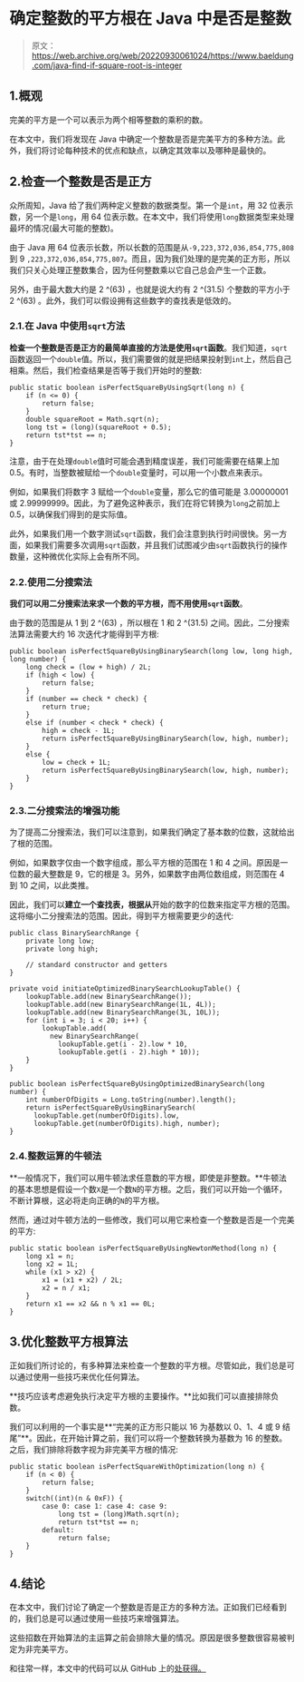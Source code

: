 # 确定整数的平方根在 Java 中是否是整数

> 原文：<https://web.archive.org/web/20220930061024/https://www.baeldung.com/java-find-if-square-root-is-integer>

## 1.概观

完美的平方是一个可以表示为两个相等整数的乘积的数。

在本文中，我们将发现在 Java 中确定一个整数是否是完美平方的多种方法。此外，我们将讨论每种技术的优点和缺点，以确定其效率以及哪种是最快的。

## 2.检查一个整数是否是正方

众所周知，Java 给了我们两种定义整数的数据类型。第一个是`int`，用 32 位表示数，另一个是`long`，用 64 位表示数。在本文中，我们将使用`long`数据类型来处理最坏的情况(最大可能的整数)。

由于 Java 用 64 位表示长数，所以长数的范围是从`-9,223,372,036,854,775,808`到 9 `,223,372,036,854,775,807`。而且，因为我们处理的是完美的正方形，所以我们只关心处理正整数集合，因为任何整数乘以它自己总会产生一个正数。

另外，由于最大数大约是 2 ^(63) ，也就是说大约有 2 ^(31.5) 个整数的平方小于 2 ^(63) 。此外，我们可以假设拥有这些数字的查找表是低效的。

### 2.1.在 Java 中使用`sqrt`方法

**检查一个整数是否是正方的最简单直接的方法是使用`sqrt`函数**。我们知道，`sqrt`函数返回一个`double`值。所以，我们需要做的就是把结果投射到`int`上，然后自己相乘。然后，我们检查结果是否等于我们开始时的整数:

```
public static boolean isPerfectSquareByUsingSqrt(long n) {
    if (n <= 0) {
        return false;
    }
    double squareRoot = Math.sqrt(n);
    long tst = (long)(squareRoot + 0.5);
    return tst*tst == n;
}
```

注意，由于在处理`double`值时可能会遇到精度误差，我们可能需要在结果上加 0.5。有时，当整数被赋给一个`double`变量时，可以用一个小数点来表示。

例如，如果我们将数字 3 赋给一个`double`变量，那么它的值可能是 3.00000001 或 2.99999999。因此，为了避免这种表示，我们在将它转换为`long`之前加上 0.5，以确保我们得到的是实际值。

此外，如果我们用一个数字测试`sqrt`函数，我们会注意到执行时间很快。另一方面，如果我们需要多次调用`sqrt`函数，并且我们试图减少由`sqrt`函数执行的操作数量，这种微优化实际上会有所不同。

### 2.2.使用二分搜索法

**我们可以用二分搜索法来求一个数的平方根，而不用使用`sqrt`函数**。

由于数的范围是从 1 到 2 ^(63) ，所以根在 1 和 2 ^(31.5) 之间。因此，二分搜索法算法需要大约 16 次迭代才能得到平方根:

```
public boolean isPerfectSquareByUsingBinarySearch(long low, long high, long number) {
    long check = (low + high) / 2L;
    if (high < low) {
        return false;
    }
    if (number == check * check) {
        return true;
    }
    else if (number < check * check) {
        high = check - 1L;
        return isPerfectSquareByUsingBinarySearch(low, high, number);
    }
    else {
        low = check + 1L;
        return isPerfectSquareByUsingBinarySearch(low, high, number);
    }
}
```

### 2.3.二分搜索法的增强功能

为了提高二分搜索法，我们可以注意到，如果我们确定了基本数的位数，这就给出了根的范围。

例如，如果数字仅由一个数字组成，那么平方根的范围在 1 和 4 之间。原因是一位数的最大整数是 9，它的根是 3。另外，如果数字由两位数组成，则范围在 4 到 10 之间，以此类推。

因此，我们可以**建立一个查找表，根据从**开始的数字的位数来指定平方根的范围。这将缩小二分搜索法的范围。因此，得到平方根需要更少的迭代:

```
public class BinarySearchRange {
    private long low;
    private long high;

    // standard constructor and getters
}
```

```
private void initiateOptimizedBinarySearchLookupTable() {
    lookupTable.add(new BinarySearchRange());
    lookupTable.add(new BinarySearchRange(1L, 4L));
    lookupTable.add(new BinarySearchRange(3L, 10L));
    for (int i = 3; i < 20; i++) {
        lookupTable.add(
          new BinarySearchRange(
            lookupTable.get(i - 2).low * 10,
            lookupTable.get(i - 2).high * 10));
    }
}
```

```
public boolean isPerfectSquareByUsingOptimizedBinarySearch(long number) {
    int numberOfDigits = Long.toString(number).length();
    return isPerfectSquareByUsingBinarySearch(
      lookupTable.get(numberOfDigits).low,
      lookupTable.get(numberOfDigits).high, number);
}
```

### 2.4.整数运算的牛顿法

**一般情况下，我们可以用牛顿法求任意数的平方根，即使是非整数。**牛顿法的基本思想是假设一个数`X`是一个数`N`的平方根。之后，我们可以开始一个循环，不断计算根，这必将走向正确的`N`的平方根。

然而，通过对牛顿方法的一些修改，我们可以用它来检查一个整数是否是一个完美的平方:

```
public static boolean isPerfectSquareByUsingNewtonMethod(long n) {
    long x1 = n;
    long x2 = 1L;
    while (x1 > x2) {
        x1 = (x1 + x2) / 2L;
        x2 = n / x1;
    }
    return x1 == x2 && n % x1 == 0L;
}
```

## 3.优化整数平方根算法

正如我们所讨论的，有多种算法来检查一个整数的平方根。尽管如此，我们总是可以通过使用一些技巧来优化任何算法。

**技巧应该考虑避免执行决定平方根的主要操作。**比如我们可以直接排除负数。

我们可以利用的一个事实是**“完美的正方形只能以 16 为基数以 0、1、4 或 9 结尾”**。因此，在开始计算之前，我们可以将一个整数转换为基数为 16 的整数。之后，我们排除将数字视为非完美平方根的情况:

```
public static boolean isPerfectSquareWithOptimization(long n) {
    if (n < 0) {
        return false;
    }
    switch((int)(n & 0xF)) {
        case 0: case 1: case 4: case 9:
            long tst = (long)Math.sqrt(n);
            return tst*tst == n;
        default:
            return false;
    }
}
```

## 4.结论

在本文中，我们讨论了确定一个整数是否是正方的多种方法。正如我们已经看到的，我们总是可以通过使用一些技巧来增强算法。

这些招数在开始算法的主运算之前会排除大量的情况。原因是很多整数很容易被判定为非完美平方。

和往常一样，本文中的代码可以从 GitHub 上的[处获得。](https://web.archive.org/web/20221208143919/https://github.com/eugenp/tutorials/tree/master/core-java-modules/core-java-numbers-4)